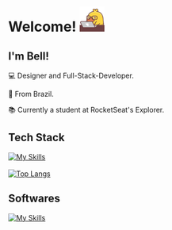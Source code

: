 # Welcome! <img src="/giphy.gif" width="50">

 

## I'm Bell!

 

:computer: Designer and Full-Stack-Developer.

:house_with_garden: From Brazil.

:books: Currently a student at RocketSeat's Explorer.

 

## Tech Stack

[![My Skills](https://skillicons.dev/icons?i=js,html,css,git,nodejs,react,vite,sqlite,jest&perline=5)](https://skillicons.dev)
</br>
</br>
[![Top Langs](https://github-readme-stats.vercel.app/api/top-langs/?username=Bell006)](https://github.com/anuraghazra/github-readme-stats)

## Softwares
[![My Skills](https://skillicons.dev/icons?i=figma,ai,ps,pr,xd&perline=5)](https://skillicons.dev)

</br>
</br>


